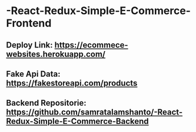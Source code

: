 # -React-Redux-Simple-E-Commerce-Frontend

## Deploy Link: https://ecommece-websites.herokuapp.com/
## Fake Api Data: https://fakestoreapi.com/products
## Backend Repositorie: https://github.com/samratalamshanto/-React-Redux-Simple-E-Commerce-Backend
